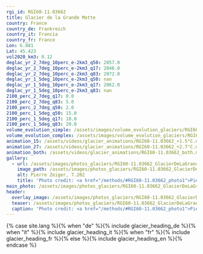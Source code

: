 ```yaml
---
rgi_id: RGI60-11.03662
title: Glacier de la Grande Motte
country: France
country_de: Frankreich
country_it: Francia
country_fr: France
Lon: 6.881
Lat: 45.423
vol2020_km3: 0.12
deglac_yr_2_7deg_10perc_e-2km3_q50: 2057.0
deglac_yr_2_7deg_10perc_e-2km3_q17: 2046.0
deglac_yr_2_7deg_10perc_e-2km3_q83: 2072.0
deglac_yr_1_5deg_10perc_e-2km3_q50: nan
deglac_yr_1_5deg_10perc_e-2km3_q17: 2062.0
deglac_yr_1_5deg_10perc_e-2km3_q83: nan
2100_perc_2_7deg_q17: 0.0
2100_perc_2_7deg_q83: 5.0
2100_perc_2_7deg_q50: 2.0
2100_perc_1_5deg_q50: 15.0
2100_perc_1_5deg_q17: 10.0
2100_perc_1_5deg_q83: 20.0
volume_evolution_simple: /assets/images/volume_evolution_glaciers/RGI60-11.03662_simple_en.png
volume_evolution_complex: /assets/images/volume_evolution_glaciers/RGI60-11.03662_complex_en.png
animation_15: /assets/videos/glacier_animations/RGI60-11.03662_+1.5°C.mp4
animation_27: /assets/videos/glacier_animations/RGI60-11.03662_+2.7°C.mp4
animation_both: /assets/videos/glacier_animations/RGI60-11.03662_both.mp4
gallery:
  - url: /assets/images/photos_glaciers/RGI60-11.03662_GlacierDeLaGrandeMotte_PierreZeiger_202007.JPG
    image_path: /assets/images/photos_glaciers/RGI60-11.03662_GlacierDeLaGrandeMotte_PierreZeiger_202007.JPG
    alt: Pierre Zeiger, 7.202
    title: 'Photo credit: <a href="/methods/#RGI60-11.03662_photo1">Pierre Zeiger, 7.202</a>'
main_photo: /assets/images/photos_glaciers/RGI60-11.03662_GlacierDeLaGrandeMotte_PierreZeiger_202007.JPG
header:
  overlay_image: /assets/images/photos_glaciers/RGI60-11.03662_GlacierDeLaGrandeMotte_PierreZeiger_202007.JPG
  teaser: /assets/images/photos_glaciers/RGI60-11.03662_GlacierDeLaGrandeMotte_PierreZeiger_202007.JPG
  caption: 'Photo credit: <a href="/methods/#RGI60-11.03662_photo1">Pierre Zeiger, 7.202</a>'
---
```

{% case site.lang %}{% when "de" %}{% include glacier_heading_de %}{% when "it" %}{% include glacier_heading_it %}{% when "fr" %}{% include glacier_heading_fr %}{% else %}{% include glacier_heading_en %}{% endcase %}